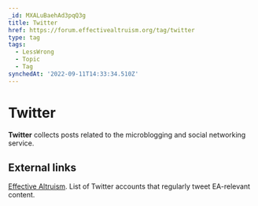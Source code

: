 ```yaml
---
_id: MXALuBaehAd3pqQ3g
title: Twitter
href: https://forum.effectivealtruism.org/tag/twitter
type: tag
tags:
  - LessWrong
  - Topic
  - Tag
synchedAt: '2022-09-11T14:33:34.510Z'
---
```

# Twitter

**Twitter** collects posts related to the microblogging and social networking service.

External links
--------------

[Effective Altruism](https://twitter.com/i/lists/1504834614485032960). List of Twitter accounts that regularly tweet EA-relevant content.